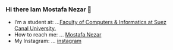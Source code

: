 ### Hi there Iam Mostafa Nezar 👋

<!--
**mostafanezar/mostafanezar** is a ✨ _special_ ✨ repository because its `README.md` (this file) appears on your GitHub profile.

Here are some ideas to get you started:

- 🔭 I’m currently working on ...
- 🌱 I’m currently learning ...
- 👯 I’m looking to collaborate on ...
- 🤔 I’m looking for help with ...
- 💬 Ask me about ...
- 📫 How to reach me: ...
- 😄 Pronouns: ...
- ⚡ Fun fact: ...
-->
- I’m a student at: ...<a href="https://www.facebook.com/fci.suezuniversity?mibextid=LQQJ4d" target ="_blank">Faculty of Computers & Informatics at Suez Canal University.</a> <br>
- How to reach me: ... <a href="https://mail.google.com/mail/mostafanezar19@gmail.com/" target="_blank">Mostafa Nezar</a> <br>
- My Instagram: ... <a href="https://www.instagram.com/mostafa_nezar_21">instagram</a> <br>
